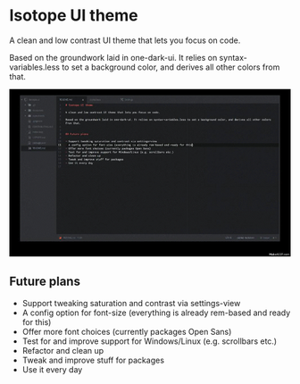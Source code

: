 # Isotope UI theme

A clean and low contrast UI theme that lets you focus on code.

Based on the groundwork laid in one-dark-ui. It relies on syntax-variables.less to set a background color, and derives all other colors from that.

![screens](resources/images/screens.gif)

## Future plans

- Support tweaking saturation and contrast via settings-view
- A config option for font-size (everything is already rem-based and ready for this)
- Offer more font choices (currently packages Open Sans)
- Test for and improve support for Windows/Linux (e.g. scrollbars etc.)
- Refactor and clean up
- Tweak and improve stuff for packages
- Use it every day
